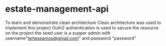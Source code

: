 # estate-management-api
To learn  and demonstrate clean architecture
Clean architecture was used to implement this project
Outh2 authentication is used to secure the resource on the project
the seed user is a supper admin with username"terteseamos@gmail.com" and password "password"
